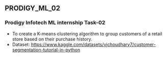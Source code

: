 ## PRODIGY_ML_02
### **Prodigy Infotech ML internship Task-02**
- To create a K-means clustering algorithm to group customers of a retail store based on their purchase history.
- Dataset: https://www.kaggle.com/datasets/vjchoudhary7/customer-segmentation-tutorial-in-python

